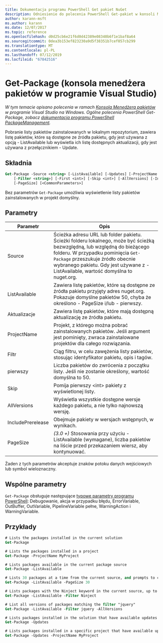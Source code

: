 ```yaml
---
title: Dokumentacja programu PowerShell Get pakiet NuGet
description: Odniesienie do polecenia PowerShell Get-pakiet w konsoli Menedżera pakietów NuGet w programie Visual Studio.
author: karann-msft
ms.author: karann
ms.date: 12/07/2017
ms.topic: reference
ms.openlocfilehash: d0d25cb6e21f6d0d42389e08340b6f1e1baf8a64
ms.sourcegitcommit: 0dea3b153ef823230a9d5f38351b7cef057cb299
ms.translationtype: MT
ms.contentlocale: pl-PL
ms.lasthandoff: 07/12/2019
ms.locfileid: "67842516"
---
```

# <a name="get-package-package-manager-console-in-visual-studio"></a>Get-Package (konsola menedżera pakietów w programie Visual Studio)

*W tym temacie opisano polecenia w ramach [Konsola Menedżera pakietów](package-manager-console.md) w programie Visual Studio na Windows. Ogólne polecenia PowerShell Get-Package, zobacz [dokumentacja programu PowerShell PackageManagement](/powershell/module/packagemanagement/?view=powershell-6).*

Pobranie listy pakietów zainstalowanych w lokalnym repozytorium, zawiera listę pakietów, które są dostępne ze źródła pakietu, gdy jest używana z opcją - ListAvailable lub wyświetla ich listę dostępnych aktualizacji, gdy jest używana z przełącznikiem - Update.

## <a name="syntax"></a>Składnia

```ps
Get-Package -Source <string> [-ListAvailable] [-Updates] [-ProjectName <string>]
    [-Filter <string>] [-First <int>] [-Skip <int>] [-AllVersions] [-IncludePrerelease]
    [-PageSize] [<CommonParameters>]
```

Bez parametrów `Get-Package` umożliwia wyświetlenie listy pakietów zainstalowanych w projekt domyślny.

## <a name="parameters"></a>Parametry

| Parametr | Opis |
| --- | --- |
| Source | Ścieżka adresu URL lub folder pakietu. Ścieżki folderu lokalnego, może być ścieżką bezwzględną, lub względną do bieżącego folderu. W przypadku pominięcia `Get-Package` przeszukuje źródło obecnie wybranego pakietu. Gdy jest używane z - ListAvailable, wartość domyślna to nuget.org. |
| ListAvailable | Zawiera listę pakietów, które są dostępne ze źródła pakietu przyjęty adres nuget.org. Pokazuje domyślne pakietów 50, chyba że określono - PageSize i/lub - pierwszy. |
| Aktualizacje | Zawiera listę pakietów, które mają dostępną aktualizację ze źródła pakietu. |
| ProjectName | Projekt, z którego można pobrać zainstalowanych pakietów. Jeśli argument jest pominięty, zwraca zainstalowane projektów dla całego rozwiązania. |
| Filtr | Ciąg filtru, w celu zawężenia listy pakietów, stosując identyfikator pakietu, opis i tagów. |
| pierwszy | Liczba pakietów do zwrócenia z początku listy. Jeśli nie zostanie określony, wartość domyślna to 50. |
| Skip | Pomija pierwszy &lt;int&gt; pakiety z wyświetlonej listy.  |
| AllVersions | Wyświetla wszystkie dostępne wersje każdego pakietu, a nie tylko najnowszą wersję. |
| IncludePrerelease | Obejmuje pakiety w wersjach wstępnych, w wynikach. |
| PageSize | *(3.0 +)*  Stosowania przy użyciu - ListAvailable (wymagane), liczba pakietów na liście przed przekazaniem wiersz, aby kontynuować. |

Żaden z tych parametrów akceptuje znaków potoku danych wejściowych lub symbol wieloznaczny.

## <a name="common-parameters"></a>Wspólne parametry

`Get-Package` obsługuje następujące [typowe parametry programu PowerShell](http://go.microsoft.com/fwlink/?LinkID=113216): Debugowanie, akcja w przypadku błędu, ErrorVariable, OutBuffer, OutVariable, PipelineVariable pełne, WarningAction i WarningVariable.

## <a name="examples"></a>Przykłady

```ps
# Lists the packages installed in the current solution
Get-Package

# Lists the packages installed in a project
Get-Package -ProjectName MyProject

# Lists packages available in the current package source
Get-Package -ListAvailable

# Lists 30 packages at a time from the current source, and prompts to continue if more are available
Get-Package -ListAvailable -PageSize 30

# Lists packages with the Ninject keyword in the current source, up to 50
Get-Package -ListAvailable -Filter Ninject

# List all versions of packages matching the filter "jquery"
Get-Package -ListAvailable -Filter jquery -AllVersions

# Lists packages installed in the solution that have available updates
Get-Package -Updates

# Lists packages installed in a specific project that have available updates
Get-Package -Updates -ProjectName MyProject
```
